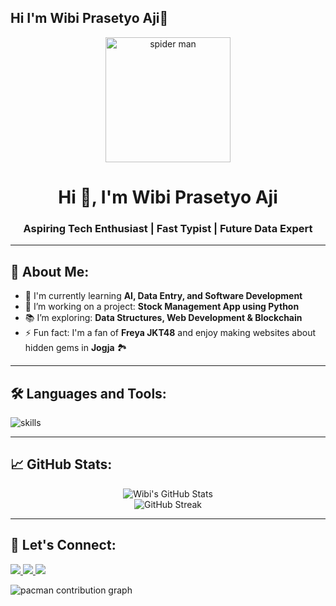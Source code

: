 ## Hi I'm Wibi Prasetyo Aji👋

<!--
**Wibiboy/Wibiboy** is a ✨ _special_ ✨ repository because its `README.md` (this file) appears on your GitHub profile.

Here are some ideas to get you started:

- 🔭 I’m currently working on ...
- 🌱 I’m currently learning ...
- 👯 I’m looking to collaborate on ...
- 🤔 I’m looking for help with ...
- 💬 Ask me about ...
- 📫 How to reach me: ...
- 😄 Pronouns: ...
- ⚡ Fun fact: ...
-->
<!-- HEADER -->
<p align="center">
  <img src="https://media.giphy.com/media/1qErVv5GVUac8uqBJU/giphy.gif" width="200" alt="spider man">
</p>

<h1 align="center">Hi 👋, I'm Wibi Prasetyo Aji</h1>
<h3 align="center">Aspiring Tech Enthusiast | Fast Typist | Future Data Expert</h3>

---

## 💫 About Me:
- 🌱 I'm currently learning **AI, Data Entry, and Software Development**
- 🔭 I’m working on a project: **Stock Management App using Python**
- 📚 I’m exploring: **Data Structures, Web Development & Blockchain**
- ⚡ Fun fact: I'm a fan of **Freya JKT48** and enjoy making websites about hidden gems in **Jogja** 🏞️

---

## 🛠️ Languages and Tools:
<p align="left">
  <img src="https://skillicons.dev/icons?i=html,css,js,python,figma,git,vscode" alt="skills" />
</p>

---

## 📈 GitHub Stats:
<p align="center">
  <img src="https://github-readme-stats.vercel.app/api?username=Wibiboy&show_icons=true&theme=radical" alt="Wibi's GitHub Stats" />
  <br>
  <img src="https://github-readme-streak-stats.herokuapp.com/?user=Wibiboy&theme=radical" alt="GitHub Streak" />
</p>

---

## 🔗 Let's Connect:
<p align="left">
  <a href="https://www.linkedin.com/in/your-linkedin" target="_blank">
    <img src="https://img.shields.io/badge/LinkedIn-blue?logo=linkedin&logoColor=white" />
  </a>
  <a href="mailto:your@email.com">
    <img src="https://img.shields.io/badge/Email-D14836?logo=gmail&logoColor=white" />
  </a>
  <a href="https://yourportfolio.com">
    <img src="https://img.shields.io/badge/Portfolio-000?logo=vercel&logoColor=white" />
  </a>
</p>

<picture>
  <source media="(prefers-color-scheme: dark)" srcset="https://raw.githubusercontent.com/Wibiboy/Wibiboy/output/pacman-contribution-graph-dark.svg">
  <source media="(prefers-color-scheme: light)" srcset="https://raw.githubusercontent.com/Wibiboy/Wibiboy/output/pacman-contribution-graph.svg">
  <img alt="pacman contribution graph" src="https://raw.githubusercontent.com/Wibiboy/Wibiboy/output/pacman-contribution-graph.svg">
</picture>

###